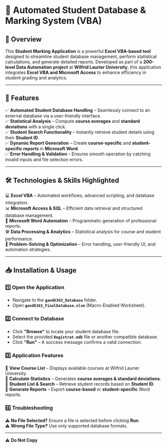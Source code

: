 # 📘 Automated Student Database & Marking System (VBA)

## 🎯 Overview
This **Student Marking Application** is a powerful **Excel VBA-based tool** designed to streamline student database management, perform statistical calculations, and generate detailed reports. Developed as part of a **200-level Data Automation project** at **Wilfrid Laurier University**, this application integrates **Excel VBA and Microsoft Access** to enhance efficiency in student grading and analytics.

---

## 🚀 Features
✅ **Automated Student Database Handling** – Seamlessly connect to an external database via a user-friendly interface.  
✅ **Statistical Analysis** – Compute **course averages** and **standard deviations** with a single click.  
✅ **Student Search Functionality** – Instantly retrieve student details using their **Student ID**.  
✅ **Dynamic Report Generation** – Create **course-specific** and **student-specific reports** in **Microsoft Word**.  
✅ **Error Handling & Validation** – Ensures smooth operation by catching invalid inputs and file selection errors.

---

## 🛠 Technologies & Skills Highlighted
💻 **Excel VBA** – Automated workflows, advanced scripting, and database integration.  
📊 **Microsoft Access & SQL** – Efficient data retrieval and structured database management.  
📑 **Microsoft Word Automation** – Programmatic generation of professional reports.  
🛠 **Data Processing & Analytics** – Statistical analysis for course and student performance.  
📌 **Problem-Solving & Optimization** – Error handling, user-friendly UI, and automation strategies.

---

## 📥 Installation & Usage
### 1️⃣ Open the Application
- Navigate to the **`gand6363_Database`** folder.
- Open **`gand6363_FinalDatabase.xlsm`** (Macro-Enabled Worksheet).

### 2️⃣ Connect to Database
- Click **"Browse"** to locate your student database file.
- Select the provided **`Registrat.mdb`** file or another compatible database.
- Click **"Run"** – A success message confirms a valid connection.

### 3️⃣ Application Features
📌 **View Course List** – Displays available courses at Wilfrid Laurier University.  
📌 **Calculate Statistics** – Generates **course averages & standard deviations**.  
📌 **Student List & Search** – Retrieve student records based on **Student ID**.  
📌 **Generate Reports** – Export **course-based** or **student-specific** Word reports.  

### 4️⃣ Troubleshooting
⚠ **No File Selected?** Ensure a file is selected before clicking **Run**.  
⚠ **Wrong File Type?** Use only supported database formats.  

---

⚠ **Do Not Copy**

